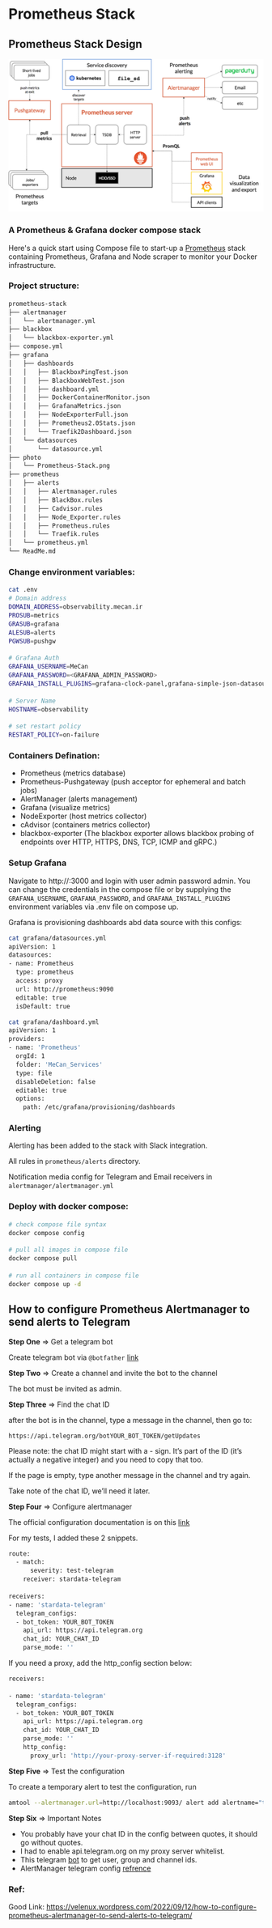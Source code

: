 # Prometheus Stack

## Prometheus Stack Design
![Prometheus Stack](photo/Prometheus-Stack.png "Prometheus-Stack")

### A Prometheus & Grafana docker compose stack

Here's a quick start using Compose file to start-up a [Prometheus](http://prometheus.io/) stack containing Prometheus, Grafana and Node scraper to monitor your Docker infrastructure.

### Project structure:
```bash
prometheus-stack
├── alertmanager
│   └── alertmanager.yml
├── blackbox
│   └── blackbox-exporter.yml
├── compose.yml
├── grafana
│   ├── dashboards
│   │   ├── BlackboxPingTest.json
│   │   ├── BlackboxWebTest.json
│   │   ├── dashboard.yml
│   │   ├── DockerContainerMonitor.json
│   │   ├── GrafanaMetrics.json
│   │   ├── NodeExporterFull.json
│   │   ├── Prometheus2.0Stats.json
│   │   └── Traefik2Dashboard.json
│   └── datasources
│       └── datasource.yml
├── photo
│   └── Prometheus-Stack.png
├── prometheus
│   ├── alerts
│   │   ├── Alertmanager.rules
│   │   ├── BlackBox.rules
│   │   ├── Cadvisor.rules
│   │   ├── Node_Exporter.rules
│   │   ├── Prometheus.rules
│   │   └── Traefik.rules
│   └── prometheus.yml
└── ReadMe.md
```

### Change environment variables:
```bash
cat .env
# Domain address
DOMAIN_ADDRESS=observability.mecan.ir
PROSUB=metrics
GRASUB=grafana
ALESUB=alerts
PGWSUB=pushgw

# Grafana Auth
GRAFANA_USERNAME=MeCan
GRAFANA_PASSWORD=<GRAFANA_ADMIN_PASSWORD>
GRAFANA_INSTALL_PLUGINS=grafana-clock-panel,grafana-simple-json-datasource,grafana-piechart-panel

# Server Name
HOSTNAME=observability

# set restart policy
RESTART_POLICY=on-failure
```

### Containers Defination:

- Prometheus (metrics database)
- Prometheus-Pushgateway (push acceptor for ephemeral and batch jobs)
- AlertManager (alerts management)
- Grafana (visualize metrics)
- NodeExporter (host metrics collector)
- cAdvisor (containers metrics collector)
- blackbox-exporter (The blackbox exporter allows blackbox probing of endpoints over HTTP, HTTPS, DNS, TCP, ICMP and gRPC.)

### Setup Grafana
Navigate to http://<host-ip>:3000 and login with user admin password admin. You can change the credentials in the compose file or by supplying the `GRAFANA_USERNAME`, `GRAFANA_PASSWORD`, and `GRAFANA_INSTALL_PLUGINS` environment variables via .env file on compose up.

Grafana is provisioning dashboards abd data source with this configs:
```bash
cat grafana/datasources.yml
apiVersion: 1
datasources:
- name: Prometheus
  type: prometheus
  access: proxy
  url: http://prometheus:9090
  editable: true
  isDefault: true
```
```bash
cat grafana/dashboard.yml
apiVersion: 1
providers:
- name: 'Prometheus'
  orgId: 1
  folder: 'MeCan_Services'
  type: file
  disableDeletion: false
  editable: true
  options:
    path: /etc/grafana/provisioning/dashboards
```

### Alerting
Alerting has been added to the stack with Slack integration.

All rules in `prometheus/alerts` directory.

Notification media config for Telegram and Email receivers in  `alertmanager/alertmanager.yml`


### Deploy with docker compose:
```bash
# check compose file syntax
docker compose config

# pull all images in compose file
docker compose pull

# run all containers in compose file
docker compose up -d
```

## How to configure Prometheus Alertmanager to send alerts to Telegram
**Step One** => Get a telegram bot

Create telegram bot via `@botfather` [link](https://core.telegram.org/bots#6-botfather)

**Step Two** => Create a channel and invite the bot to the channel

The bot must be invited as admin.

**Step Three** => Find the chat ID

after the bot is in the channel, type a message in the channel, then go to:

    https://api.telegram.org/botYOUR_BOT_TOKEN/getUpdates

Please note: the chat ID might start with a - sign. It’s part of the ID (it’s actually a negative integer) and you need to copy that too.

If the page is empty, type another message in the channel and try again.

Take note of the chat ID, we’ll need it later.

**Step Four** => Configure alertmanager

The official configuration documentation is on this [link](https://prometheus.io/docs/alerting/latest/configuration)

For my tests, I added these 2 snippets.

```bash
route:
  - match:
      severity: test-telegram
    receiver: stardata-telegram

receivers:
- name: 'stardata-telegram'
  telegram_configs:
  - bot_token: YOUR_BOT_TOKEN
    api_url: https://api.telegram.org
    chat_id: YOUR_CHAT_ID
    parse_mode: ''
```
If you need a proxy, add the http_config section below:

```bash
receivers:

- name: 'stardata-telegram'
  telegram_configs:
  - bot_token: YOUR_BOT_TOKEN
    api_url: https://api.telegram.org
    chat_id: YOUR_CHAT_ID
    parse_mode: ''
    http_config:
      proxy_url: 'http://your-proxy-server-if-required:3128'
```

**Step Five** => Test the configuration

To create a temporary alert to test the configuration, run

```bash
amtool --alertmanager.url=http://localhost:9093/ alert add alertname="test123" severity="test-telegram" job="test-alert" instance="localhost" exporter="none" cluster="test"
```


**Step Six** => Important Notes

- You probably have your chat ID in the config between quotes, it should go without quotes.
- I had to enable api.telegram.org on my proxy server whitelist.
- This telegram [bot](https://t.me/username_to_id_bot) to get user, group and channel ids.
- AlertManager telegram config [refrence](https://prometheus.io/docs/alerting/latest/configuration/#telegram_config)

### Ref:
Good Link: https://velenux.wordpress.com/2022/09/12/how-to-configure-prometheus-alertmanager-to-send-alerts-to-telegram/
